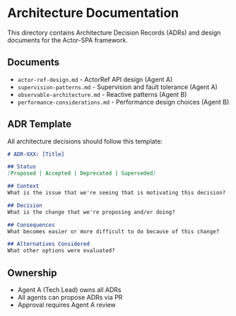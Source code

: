 # Architecture Documentation

This directory contains Architecture Decision Records (ADRs) and design documents for the Actor-SPA framework.

## Documents

- `actor-ref-design.md` - ActorRef API design (Agent A)
- `supervision-patterns.md` - Supervision and fault tolerance (Agent A)
- `observable-architecture.md` - Reactive patterns (Agent B)
- `performance-considerations.md` - Performance design choices (Agent B)

## ADR Template

All architecture decisions should follow this template:

```markdown
# ADR-XXX: [Title]

## Status
[Proposed | Accepted | Deprecated | Superseded]

## Context
What is the issue that we're seeing that is motivating this decision?

## Decision
What is the change that we're proposing and/or doing?

## Consequences
What becomes easier or more difficult to do because of this change?

## Alternatives Considered
What other options were evaluated?
```

## Ownership

- Agent A (Tech Lead) owns all ADRs
- All agents can propose ADRs via PR
- Approval requires Agent A review